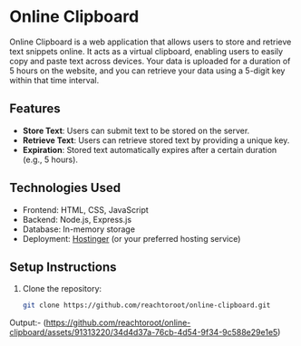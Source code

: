 # Online Clipboard

Online Clipboard is a web application that allows users to store and retrieve text snippets online. It acts as a virtual clipboard, enabling users to easily copy and paste text across devices. Your data is uploaded for a duration of 5 hours on the website, and you can retrieve your data using a 5-digit key within that time interval.

## Features

- **Store Text**: Users can submit text to be stored on the server.
- **Retrieve Text**: Users can retrieve stored text by providing a unique key.
- **Expiration**: Stored text automatically expires after a certain duration (e.g., 5 hours).

## Technologies Used

- Frontend: HTML, CSS, JavaScript
- Backend: Node.js, Express.js
- Database: In-memory storage
- Deployment: [Hostinger](https://www.hostinger.com/) (or your preferred hosting service)

## Setup Instructions

1. Clone the repository:
   ```bash
   git clone https://github.com/reachtoroot/online-clipboard.git
Output:-
(https://github.com/reachtoroot/online-clipboard/assets/91313220/34d4d37a-76cb-4d54-9f34-9c588e29e1e5)
